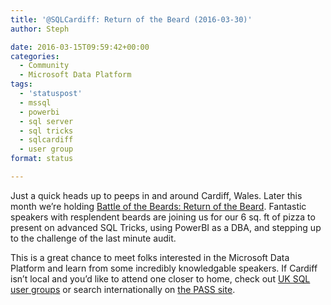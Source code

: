 ```yaml
---
title: '@SQLCardiff: Return of the Beard (2016-03-30)'
author: Steph

date: 2016-03-15T09:59:42+00:00
categories:
  - Community
  - Microsoft Data Platform
tags:
  - 'statuspost'
  - mssql
  - powerbi
  - sql server
  - sql tricks
  - sqlcardiff
  - user group
format: status

---
```

Just a quick heads up to peeps in and around Cardiff, Wales. Later this month we&#8217;re holding [Battle of the Beards: Return of the Beard][1]. Fantastic speakers with resplendent beards are joining us for our 6 sq. ft of pizza to present on advanced SQL Tricks, using PowerBI as a DBA, and stepping up to the challenge of the last minute audit.

This is a great chance to meet folks interested in the Microsoft Data Platform and learn from some incredibly knowledgable speakers. If Cardiff isn&#8217;t local and you&#8217;d like to attend one closer to home, check out [UK SQL user groups][2] or search internationally on [the PASS site][3].

 [1]: http://www.meetup.com/Cardiff-SQL-Server-User-Group/events/228412547/
 [2]: https://itsalocke.com/sql-user-groups/
 [3]: http://www.sqlpass.org/PASSChapters/LocalChapters.aspx